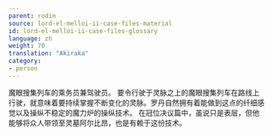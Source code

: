 ```yaml
---
parent: rodin
source: lord-el-melloi-ii-case-files-material
id: lord-el-melloi-ii-case-files-glossary
language: zh
weight: 70
translation: "Akiraka"
category:
- person
---
```


魔眼搜集列车的乘务员兼驾驶员。
要令行驶于灵脉之上的魔眼搜集列车在路线上行驶，就意味着要持续掌握不断变化的灵脉。罗丹自然拥有着能做到这点的纤细感觉以及操纵不稳定的魔力炉的操纵技术。
在冠位决议篇中，虽说只是表层，但他能够将众人带领至灵墓阿尔比昂，也是有赖于这份技术。
